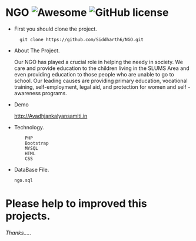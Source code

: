 
# NGO ![Awesome](https://awesome.re/badge-flat.svg) ![GitHub license](https://img.shields.io/badge/license-MIT-blue.svg)

- First you should clone the project.

   ``` 
     git clone https://github.com/Siddharth6/NGO.git
    ```

- About The Project.

	Our NGO has played a crucial role in helping the needy in society. We care and provide education to the children living in 
        the SLUMS Area and even providing education to those people who are unable to go to school. Our leading causes are providing primary education, 
        vocational training, self-employment, legal aid, and protection for women and self -awareness programs.
	
 - Demo 
 
    http://Avadhjankalyansamiti.in
  
- Technology.

        
          PHP
          Bootstrap
          MYSQL 
          HTML
          CSS     


- DataBase File.

      ngo.sql
     
# Please help to improved this projects.

###### Thanks.....		
